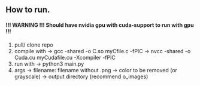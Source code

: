 ## How to run.
#### !!! WARNING !!! Should have nvidia gpu with cuda-support to run with gpu !!! 
1. pull/ clone repo
2. compile with
   -> gcc -shared -o C.so myCfile.c -fPIC
   -> nvcc -shared -o Cuda.cu myCudafile.cu -Xcompiler -fPIC 
3. run with
   -> python3 main.py
4. args
   -> filename: filename without .png
   -> color to be removed (or grayscale)
   -> output directory (recommend o_images)
